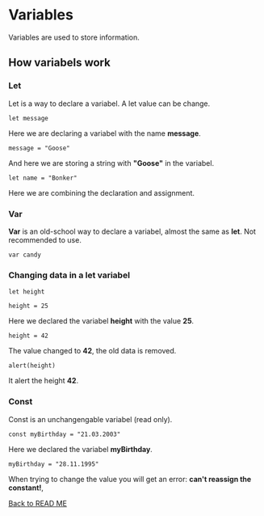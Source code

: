 # Variables
Variables are used to store information.

## How variabels work
### Let
Let is a way to declare a variabel. A let value can be change.

```
let message
```

Here we are declaring a variabel with the name **message**. 

```
message = "Goose"
```

And here we are storing a string with **"Goose"** in the variabel.

```
let name = "Bonker"
```

Here we are combining the declaration and assignment.

### Var
**Var** is an old-school way to declare a variabel, almost the same as **let**. Not recommended to use.

```
var candy
```

### Changing data in a let variabel

```
let height

height = 25
```

Here we declared the variabel **height** with the value **25**.

```
height = 42
```

The value changed to **42**, the old data is removed.

```
alert(height)
```

It alert the height **42**.

### Const
Const is an unchangengable variabel (read only).

```
const myBirthday = "21.03.2003"
```

Here we declared the variabel **myBirthday**.

```
myBirthday = "28.11.1995"
```

When trying to change the value you will get an error: **can't reassign the constant!**,

[Back to READ ME](README.md)